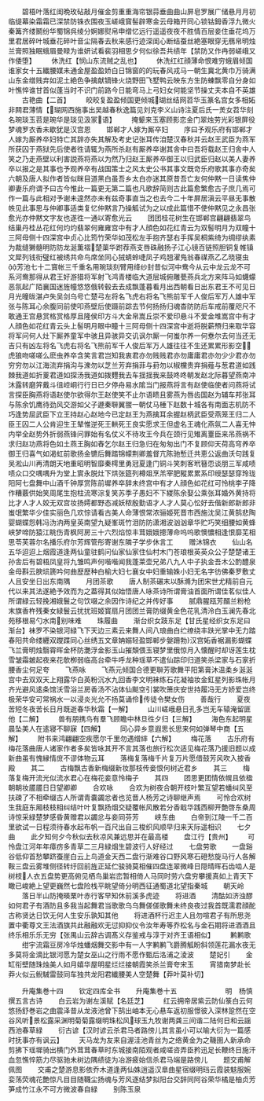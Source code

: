 <!-- { "loadSidebar": true } -->
　　碧梧叶落红闺晩玫砧敲月催金剪重重海帘银蒜垂曲曲山屏皂罗展广储悬月月初临缇幕染霜霜已深禁防铢衣围夜玉嵯峨寳髻辟寒金云母箱开同心锁钴鉧香浮九微火秦篝齐缕鬭纷华蜀锦呉绫分婀娜熨帛申缯忆远行遥遥夜夜不胜情百层妾住垂花坞万里君居碎叶城垂花碎叶音尘隔春去秋来感行迹深闺心断结蚕丝絶塞眼穿无鴈帛明烛兰膏照独眠蛾眉曼睩为谁妍试看裴羽相思夕何似徐吾共绩年【禁防又作冉弱嵯峨又作倭堕】
　　休洗红【悯山东流贼之乱也】
　　休洗红红顔薄命恨难穷蛾眉倾国谁家女十五纎腰媒未通金屋盈盈娇白日锦窗的的玩春风戎马一朝生冀北黄巾万骑满山东金缯贱弃如泥土絶色争擒献镝锋火烧野田飞墅鸭云映东方生防蝀飘零自分身如叶憔悴谁甘首似蓬当时不识门前路今日能弯马上弓妇女何能坚节操丈夫本自不英雄
　　古艳曲【二首】
　　皎皎复盈盈倾国更倾城瑚丝结网苕华玉篆名宫女多相妬非闗君薄情【瑚网西施事出吴越春秋逸篇见刘克李义山诗注夏后氏一羙女苕华刻名琬琰玉苕是琬华是琰见汲冡语】
　　掩颦来玉塞顾影恋金门翠烛劳光彩银屏役梦魂罗衣香未歇犹是汉宫恩
　　邯郸才人嫁为厮卒妇
　　序曰予观乐府有邯郸才人嫁为厮养卒妇特亡其辞亦失其解及考史记张耳传洎楚汉春秋并云赵王武臣为燕军所获囚于燕狱先后使者徃请辄为燕所杀赵有厮养卒谢其舎中曰吾将载赵王归舎中人笑之乃走燕壁以利害説燕将燕以为然乃归赵王厮养卒御王以归武臣归赵以美人妻养卒以报之是其事也予观养卒有战国策士之风太史公书其事文既竒乐府歌其事亦奇矣六朝及唐人拟作者皆似眯目道黑白虽吾乡太白亦迷其原昔吾亡友何仲黙一日读焦仲卿妻乐府谓予曰古今惟此一篇更无第二篇也凡歌辞简则古此篇愈繁愈古子庶几焉可作一篇与此相对予谢未遑然亦未有兹奇事直当之也去今二十年屏居滇云平昼无事散帙见此事思与仲卿事适类复忆仲黙言乃操觚试为之以成此篇惜不使仲黙见之永昌张愈光亦仲黙文字友也遂徃一通以寄愈光云
　　团团桂花树生在邯郸宫翩翩翡翠鸟结巢丹桂丛花红何灼灼翡翠何雍雍宫中有才人顔色如花红青云为双髻明月为双瞳十三阿母侧十四深宫中贞心比筠竹荣华如茂松左手抱齐瑟右手挥吴桐紫绮为绸缪纨素为裁缝獭髓明防防龙涎薫褶楚蕖华跗荐燕支唇硃融扬子江心镜百链照胆铜复帷镇文犀列钱衔璧红被绣共命鸟席坐同心狨蜻蛉啑凤子鸡翘濯鳬翁春禖燕乙乙晓寝虫芳池七十二寳帐三千重名用琬琰刻臂用绛纱封昔似河中鸯今从云中龙云龙不可系河鸯那得从君王好游猎将军射飞鸿青楼临大道层城俯雕甍燕兵北方来阵马如蠛蠓恶氛起广陌襄国迷旌幢悠悠俄转毂去去成飘蓬暮看月出西朝看日出东君王不可见日月光曈昽湛卢失吴剑乌号亡楚弓左将名飞虎右将名飞熊前军千人俊后军万人雄中军张与陈耳心余腹同前使叩燕壁后使蹑前踪去节何扬扬归魂杳防防后车戒前覆咫尺不敢通王宫悬赏格赏格厚且隆侯印方斗大金帛嵩丘崇不爱印悬斗不爱金堆嵩宫中有才人顔色如花红青云头上髻明月眼中瞳十三阿母侧十四深宫中逝将脱薪槱归来取华容将军问何人灶下厮养童军中骇且异骇异交讥讽尔厮一何蚩尔养一何憃尔去何当还无吉只有凶左将名飞虎右将名飞熊前军千人俊后军万人雄往往不生还累累形影空虎狼吻嗟嗟么麽虫养卒含笑言君岂知我衷君亦勿贱贱君亦勿庸庸君亦勿少少君亦勿穷穷勿以江海流弃捐沟与潨勿以芝兰芳弃捐菲与葑勿以椒欓贵弃捐薤与葱君道如践棘我道如折葼君道如探汤我道如拨麷我去车揺揺我来鼓咚咚朝发赵北际暮望燕南冲沐露转磨笄戴斗徂崆峒行行日已夕停舟易水隂当门报燕将言有赵使临使者问燕将试言探臣胸燕将语赵使尔欲得尔王赵使笑不止尔语瞆且雾燕为唇齿国赵为辅车邦张耳与陈余饥鹰待劲风交游如父子遯秦聨翼翪一朝仗马棰下赵数十城各有南面志机防不巧逢势屈武臣下立王持赵心赵地今已定赵王为燕擒耳余握赵柄武臣受燕笼王归二人臣王囚二人公肯迎生王辇惟逆死王輁死王良实愿求王但虚名王魂化燕氛二人喜无忡内举全赵势外折弱燕锋问罪始有名仗义不待攻王今兵在颈行见雉离罿臣来吊燕祸不求归赵功燕将色如土燕王胸如舂乞尔赵王归急归在匆匆出门不复顾仰天荷高穹养卒御王归喜气如渴虹前歌扬金镳后舞踏锦幪荆卿羞督亢陈驰慙迁共恵公返曲沃句践复吴淞山川再清朗天地重昭明智靡秦樗里勇冠夏逢门铜斗笑刺客玳簮恧谈朋三军咸啧啧众口交喁喁升为堂上賔永脱灶下烘张筵列樽爼烹羔宰肥豵累累系印绶瑟瑟穿玲珑阳阿七盘舞中山酒千钟厚赏陈前墀养卒辞未终宫中有才人顔色如花红可怜桃李子降作糟覈供始笑周尾生抱柱流寒淙复笑苏季子愚妇不下緵陈余娶公乘张耳婚外黄持将比才人才人姣无双宫妆扬嫮都野态减妖秾殷勤语才人才人莫心忪好去偕新郎新郎非蚩氓繁华少佳实丽色几欢悰请看古美人命薄恨常浓骊姬死晋市西施沈吴江黄鹄悲陶婴蝴蝶怨韩冯沩汭两皇英南望九疑峯斑竹泪防防潇湘波汹汹章华贮巧笑细腰如黄蜂峡梦啼防猿江眺伤青枫阿房三十六烈焰惊丰茸娥娥摠薄命呜呜歌懊憹相逢恨靡芜相思苓芙蓉尔名播乐府尔芳辉管彤寄谢东隣子学步休言工
　　赠沐锦衣
　　仙山名五华迢迢上烟霞道逢两仙童驻鹤问仙家仙家住仙村木门苍琅根英英众公子楚楚诸王孙舎后有碧梧凤皇将九雏鸣声何喈喈闻我蓬莱壶兄弟八九人中子执金吾木公酌醴泉金母斟云腴埙篪吟何曲歴歴种白榆大妇七襄女中妇重输姝小妇无名字彷佛秦罗敷丈人且安坐日出东南隅
　　月团茶歌
　　唐人制茶碾末以酥滫为团宋世尤精前自元代以来其法遂絶予效而为之葢得其似始悟唐人咏茶诗所谓膏油首面所谓佳茗似佳人所谓緑云轻挽湘娥鬟之句饮啜之余因作诗纪之并传好事
　　腻鼎腥瓯芳醑兰粉枪末旗香杵残秦女緑鬟云扰扰班姬寳扇月团团兰膏防缀黄金色花乳清泠白玉澜先春北苑移根易勺水南别味难
　　珠履曲
　　渐台织女跂东足【甘氏星经织女东足曰渐台】袜罗不染银河緑飞下天边三素云来舞人间八琅曲白纻缭绕丰趺光掌中无力踏春阳共命缕纒双躞蹀同心丝绣五文章姌嫋轻盈邯郸步媻跚勃汉宫妬香裾漏影蝴蝶飞兰膏明烛翳霄晖金杯防灔浮金影玉山摧頽偎玉寝梦里俄惊月入懐醒时却讶莲生枕雪皱霜皴起夜来花欹栁弱临高台牵牛呼龙种瑶草不遣仙踪印归道笑杀梁家与石家折腰香尘何足夸
　　飞燕咏
　　飞燕元倾国合德更聨芳歌舞平阳第膏沐温柔乡涎涎宫中去双双天上翔露华白英粉沉水九回香李文明袜练石花凝袖妆金釭星列影珠帐月齐光避风逺条馆沃雪浴兰房香汤不沾体仙颷空引裳吹箫庆安世持履冯无方娇爱岂终极荣华安可常祸水一以浸炎光允不扬莫诵伶传徒令樊女伤
　　善哉行
　　夏夜苦短冬夜苦长日月既逝春华秋霜【一解】
　　山川嵯峨悬日孔多岂无车辕淹留匪他【二解】
　　兽有朋携鸟有羣飞顾瞻中林旦徃夕归【三解】
　　海色东起明星晨坠美人在逺寝不聊寐【四解】
　　同心异乡意遐思长思来何如弹琴中商【五解】
　　附书来鸿翩翩空疾愿尔千里勿遇缯繂【六解】
　　梅花落
　　古乐府有梅花落曲唐人诸家作者多矣皆咏其开不言其落也旅行松次适见梅花落乃援旧题以成新曲虽有愧縁情庻不谬体物云耳
　　落梅复落梅千片复万片愿借鼓芳风吹入披香殿
　　其二
　　古梅飘古香新梅缀新妆那枝传妾恨何树近君乡
　　其三
　　梅落复梅开流光似流水君心在梅花妾意怜梅子
　　其四
　　团思更团情依幌且依楹朝朝妆靥靥日日望卿卿
　　合欢咏
　　合欢为树夜合朝开枝叶繁互望若蟠纠风至扶疎了不相牵缀古人所谓青嚢蠲忿者也览晋人杨芳之诗聊继声焉
　　可怜合欢树生我庭东厢枝枝相纠结叶叶复飘扬烟交疑覆帐风散若分香戢华践西柳开艶啓东桑周诗惊采緑楚梦感昏黄赠君以蠲忿与妾同芬芳
　　峡东曲
　　白帝到江陵一千二百里欲试一日程须待春水起布帆一百尺出自三梭织风顺早归来天际遥相识
　　七夕曲
　　此夕知何夕今秋似去秋凉风兼远思并在最高楼
　　盘江行【贵州】
　　可怜盘江河年年瘴疠多青草二三月緑烟生碧波行人好经过
　　七盘劳歌
　　一盘谿谷低仰首愁攀跻蚕崖白云上鸟道金天西二盘行渐难谷口野风寒石磴愁旋马行人各解鞍三盘云雾堆侧径转纡回前旌正延伫骏骑莫相催四盘连翠微峰日隠晴晖石齿啮人是树枝人衣五盘势更高俯见栖鸟巢岩峦暂相倚人马同时劳六盘穷攀援真如上青天下瞰已峻絶上望更巍然七盘险栈平眺望倚分明西征通蜀道北望指秦城
　　朝天岭
　　落日半山防掩暎栗叶赤行客早知休前溪多虎迹
　　将进酒
　　清酤如济浊醪如何君子有酒防且多我当起舞君当歌歌乌乌舞傞傞歌舞未终良夜过我首既濡君顔酡古称贤达日饮无何人生安乐孰知其他
　　将进酒杯行迟主人且勿喧君子有所思尧置中衢尊文王法酒旗共此融融欢无愆抑抑仪令汝年寿等乔松名与金石期将进酒酒且终乐相乐乐无穷【张禺山云辞古调髙义存鉴戒与淳于对齐王语相似】
　　鹣鹣歌
　　绀宇流霜豆房冷华烛蟠烟舞交影中有一人字鹣鹣飞爵腾觚盼斜领莲花漏水夜无多莫将金滴比银河愿为楚女巫山之行雨不愿作甄后洛浦之淩波
　　楚妃引
　　金缸衔壁随珠烛美人如月嬉华屋明星烂烂接朝霞笑杀兰膏夸宋玉
　　宵猎南梦赴长莽火似云鲵駴雷鼓同车独共龙阳君纎腰美人空楚舞【莽叶莫补切】





　　升庵集巻十四
　　钦定四库全书
　　升庵集巻十五　　　　　　　明　杨慎　撰五言古诗
　　白云岩为谢左溪赋【名廷芝】
　　红云拥帝居紫云防仙箓白云何悠扬舒巻岩之曲震泽昔从龙液池曾下鹄出岫本无心悬车返初服憬彼入深林跫然在空谷风听景松露采渊明菊菊露缀明珠松风球玉九牧谢两龚三间谐二陆何日和云謡西池春草緑
　　衍古谚【汉时谚云杀君马者路傍儿其言虽小可以喻大衍为一篇感时抚事亦有讽云】
　　天马龙为友来自渥洼池青丝为之络黄金为之鞿圉人新承命剪拂下瑶墀骑出横门外茸茸春草时东城接南陌观者咸嗟咨弄臣矜迅足长鞭终日施汗血忽憔悴筋力尽驱驰未树边隅绩徒为冶游疲始信杀君马端是路傍儿
　　题交甫解佩图
　　交甫之楚游息影依乔木道逢两仙姝逍遥汉臯曲星宿缀明珰云霞装鬾服婉娈荡荧魂花艶惊凡目目随韈尘扬魂与芳风逐结梦拟阳台交辞同阿谷荣华橘是柚贞芳笋成竹江永不可方微波春自緑
　　别陈玉泉
